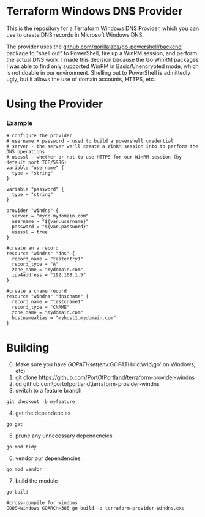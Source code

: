 # Terraform Windows DNS Provider

This is the repository for a Terraform Windows DNS Provider, which you can use to create DNS records in Microsoft Windows DNS.

The provider uses the [github.com/gorillalabs/go-powershell/backend](github.com/gorillalabs/go-powershell/backend) package to "shell out" to PowerShell, fire up a WinRM session, and perform the actual DNS work. I made this decision because the Go WinRM packages I was able to find only supported WinRM in Basic/Unencrypted mode, which is not doable in our environment. Shelling out to PowerShell is admittedly ugly, but it allows the use of domain accounts, HTTPS, etc.

# Using the Provider

### Example

```hcl
# configure the provider
# username + password - used to build a powershell credential
# server - the server we'll create a WinRM session into to perform the DNS operations
# usessl - whether or not to use HTTPS for our WinRM session (by default port TCP/5986)
variable "username" {
  type = "string"
}

variable "password" {
  type = "string"
}

provider "windns" {
  server = "mydc.mydomain.com"
  username = "${var.username}"
  password = "${var.password}"
  usessl = true
}

#create an a record
resource "windns" "dns" {
  record_name = "testentry1"
  record_type = "A"
  zone_name = "mydomain.com"
  ipv4address = "192.168.1.5"
}

#create a cname record
resource "windns" "dnscname" {
  record_name = "testcname1"
  record_type = "CNAME"
  zone_name = "mydomain.com"
  hostnamealias = "myhost1.mydomain.com"
}
```

# Building
0. Make sure you have $GOPATH set ($env:GOPATH='c:\wip\go' on Windows, etc)
1. git clone https://github.com/PortOfPortland/terraform-provider-windns
2. cd github.com\portofportland\terraform-provider-windns
3. switch to a feature branch
```
git checkout -b myfeature
```
4. get the dependencies
```
go get
```
5. prune any unnecessary dependencies
```
go mod tidy
```
6. vendor our dependencies
```
go mod vendor
```
7. build the module
```
go build

#cross-compile for windows
GOOS=windows GOARCH=386 go build -o terraform-provider-windns.exe
```
